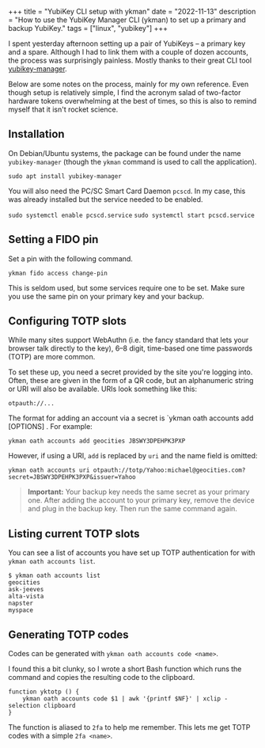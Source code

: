 +++
title = "YubiKey CLI setup with ykman"
date = "2022-11-13"
description = "How to use the YubiKey Manager CLI (ykman) to set up a primary and backup YubiKey."
tags = ["linux", "yubikey"]
+++

I spent yesterday afternoon setting up a pair of YubiKeys – a primary key and a spare. Although I had to link them with a couple of dozen accounts, the process was surprisingly painless. Mostly thanks to their great CLI tool [yubikey-manager](https://docs.yubico.com/software/yubikey/tools/ykman/index.html).

Below are some notes on the process, mainly for my own reference. Even though setup is relatively simple, I find the acronym salad of two-factor hardware tokens overwhelming at the best of times, so this is also to remind myself that it isn't rocket science.

## Installation

On Debian/Ubuntu systems, the package can be found under the name `yubikey-manager` (though the `ykman` command is used to call the application).

`sudo apt install yubikey-manager`

You will also need the PC/SC Smart Card Daemon `pcscd`. In my case, this was already installed but the service needed to be enabled.

`sudo systemctl enable pcscd.service`
`sudo systemctl start pcscd.service`

## Setting a FIDO pin

Set a pin with the following command.

`ykman fido access change-pin`

This is seldom used, but some services require one to be set. Make sure you use the same pin on your primary key and your backup.

## Configuring TOTP slots

While many sites support WebAuthn (i.e. the fancy standard that lets your browser talk directly to the key), 6–8 digit, time-based one time passwords (TOTP) are more common.

To set these up, you need a secret provided by the site you're logging into. Often, these are given in the form of a QR code, but an alphanumeric string or URI will also be available. URIs look something like this:

`otpauth://...`

The format for adding an account via a secret is `ykman oath accounts add [OPTIONS] <name> <secret>. For example:

`ykman oath accounts add geocities JBSWY3DPEHPK3PXP`

However, if using a URI, `add` is replaced by `uri` and the name field is omitted:

`ykman oath accounts uri otpauth://totp/Yahoo:michael@geocities.com?secret=JBSWY3DPEHPK3PXP&issuer=Yahoo`

> **Important:** Your backup key needs the same secret as your primary one. After adding the account to your primary key, remove the device and plug in the backup key. Then run the same command again.

## Listing current TOTP slots

You can see a list of accounts you have set up TOTP authentication for with `ykman oath accounts list`.

```
$ ykman oath accounts list
geocities
ask-jeeves
alta-vista
napster
myspace
```

## Generating TOTP codes

Codes can be generated with `ykman oath accounts code <name>`.

I found this a bit clunky, so I wrote a short Bash function which runs the command and copies the resulting code to the clipboard.

``` shell
function yktotp () {
    ykman oath accounts code $1 | awk '{printf $NF}' | xclip -selection clipboard
}
```

The function is aliased to `2fa` to help me remember. This lets me get TOTP codes with a simple `2fa <name>`.
